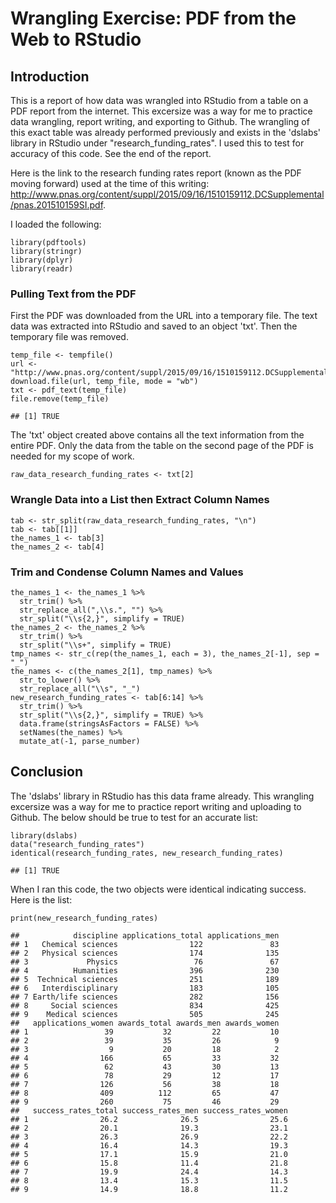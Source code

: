 # Wrangling Exercise: PDF from the Web to RStudio

Introduction
------------

This is a report of how data was wrangled into RStudio from a table on a
PDF report from the internet. This excersize was a way for me to
practice data wrangling, report writing, and exporting to Github. The
wrangling of this exact table was already performed previously and
exists in the 'dslabs' library in RStudio under
"research\_funding\_rates". I used this to test for accuracy of this
code. See the end of the report.

Here is the link to the research funding rates report (known as the PDF
moving forward) used at the time of this writing:
<http://www.pnas.org/content/suppl/2015/09/16/1510159112.DCSupplemental/pnas.201510159SI.pdf>.

I loaded the following:

    library(pdftools)
    library(stringr)
    library(dplyr)
    library(readr)

### Pulling Text from the PDF

First the PDF was downloaded from the URL into a temporary file. The
text data was extracted into RStudio and saved to an object 'txt'. Then
the temporary file was removed.

    temp_file <- tempfile()
    url <- "http://www.pnas.org/content/suppl/2015/09/16/1510159112.DCSupplemental/pnas.201510159SI.pdf"
    download.file(url, temp_file, mode = "wb")
    txt <- pdf_text(temp_file)
    file.remove(temp_file)

    ## [1] TRUE

The 'txt' object created above contains all the text information from
the entire PDF. Only the data from the table on the second page of the
PDF is needed for my scope of work.

    raw_data_research_funding_rates <- txt[2]

### Wrangle Data into a List then Extract Column Names

    tab <- str_split(raw_data_research_funding_rates, "\n")
    tab <- tab[[1]]
    the_names_1 <- tab[3]
    the_names_2 <- tab[4]

### Trim and Condense Column Names and Values

    the_names_1 <- the_names_1 %>%
      str_trim() %>%
      str_replace_all(",\\s.", "") %>%
      str_split("\\s{2,}", simplify = TRUE)
    the_names_2 <- the_names_2 %>%
      str_trim() %>%
      str_split("\\s+", simplify = TRUE)
    tmp_names <- str_c(rep(the_names_1, each = 3), the_names_2[-1], sep = "_")
    the_names <- c(the_names_2[1], tmp_names) %>%
      str_to_lower() %>%
      str_replace_all("\\s", "_")
    new_research_funding_rates <- tab[6:14] %>%
      str_trim() %>%
      str_split("\\s{2,}", simplify = TRUE) %>%
      data.frame(stringsAsFactors = FALSE) %>%
      setNames(the_names) %>%
      mutate_at(-1, parse_number)

Conclusion
----------

The 'dslabs' library in RStudio has this data frame already. This
wrangling excersize was a way for me to practice report writing and
uploading to Github. The below should be true to test for an accurate
list:

    library(dslabs)
    data("research_funding_rates")
    identical(research_funding_rates, new_research_funding_rates)

    ## [1] TRUE

When I ran this code, the two objects were identical indicating success.
Here is the list:

    print(new_research_funding_rates)

    ##            discipline applications_total applications_men
    ## 1   Chemical sciences                122               83
    ## 2   Physical sciences                174              135
    ## 3             Physics                 76               67
    ## 4          Humanities                396              230
    ## 5  Technical sciences                251              189
    ## 6   Interdisciplinary                183              105
    ## 7 Earth/life sciences                282              156
    ## 8     Social sciences                834              425
    ## 9    Medical sciences                505              245
    ##   applications_women awards_total awards_men awards_women
    ## 1                 39           32         22           10
    ## 2                 39           35         26            9
    ## 3                  9           20         18            2
    ## 4                166           65         33           32
    ## 5                 62           43         30           13
    ## 6                 78           29         12           17
    ## 7                126           56         38           18
    ## 8                409          112         65           47
    ## 9                260           75         46           29
    ##   success_rates_total success_rates_men success_rates_women
    ## 1                26.2              26.5                25.6
    ## 2                20.1              19.3                23.1
    ## 3                26.3              26.9                22.2
    ## 4                16.4              14.3                19.3
    ## 5                17.1              15.9                21.0
    ## 6                15.8              11.4                21.8
    ## 7                19.9              24.4                14.3
    ## 8                13.4              15.3                11.5
    ## 9                14.9              18.8                11.2
